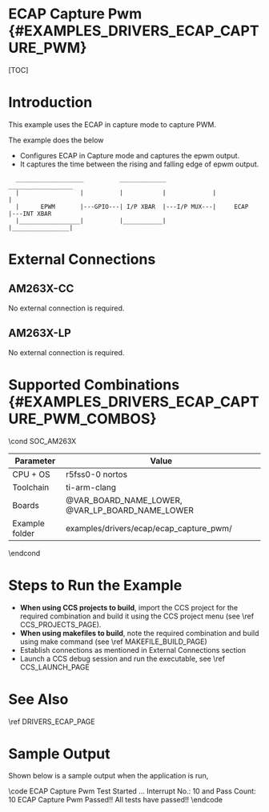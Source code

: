 # ECAP Capture Pwm {#EXAMPLES_DRIVERS_ECAP_CAPTURE_PWM}

[TOC]

# Introduction

This example uses the ECAP in capture mode to capture PWM.

The example does the below
- Configures ECAP in Capture mode and captures the epwm output.
- It captures the time between the rising and falling edge of epwm output.

```mermaid
  ___________________          _____________             __________________
  |                 |          |           |             |                |
  |      EPWM       |---GPIO---| I/P XBAR  |---I/P MUX---|     ECAP       |---INT XBAR
  |_________________|          |___________|             |________________|

```

# External Connections

## AM263X-CC
No external connection is required.

## AM263X-LP
No external connection is required.

# Supported Combinations {#EXAMPLES_DRIVERS_ECAP_CAPTURE_PWM_COMBOS}

\cond SOC_AM263X

 Parameter      | Value
 ---------------|-----------
 CPU + OS       | r5fss0-0 nortos
 Toolchain      | ti-arm-clang
 Boards         | @VAR_BOARD_NAME_LOWER, @VAR_LP_BOARD_NAME_LOWER
 Example folder | examples/drivers/ecap/ecap_capture_pwm/

\endcond

# Steps to Run the Example

- **When using CCS projects to build**, import the CCS project for the required combination
  and build it using the CCS project menu (see \ref CCS_PROJECTS_PAGE).
- **When using makefiles to build**, note the required combination and build using
  make command (see \ref MAKEFILE_BUILD_PAGE)
- Establish connections as mentioned in External Connections section
- Launch a CCS debug session and run the executable, see \ref CCS_LAUNCH_PAGE

# See Also

\ref DRIVERS_ECAP_PAGE

# Sample Output

Shown below is a sample output when the application is run,

\code
ECAP Capture Pwm Test Started ...
Interrupt No.: 10 and Pass Count: 10
ECAP Capture Pwm Passed!!
All tests have passed!!
\endcode
